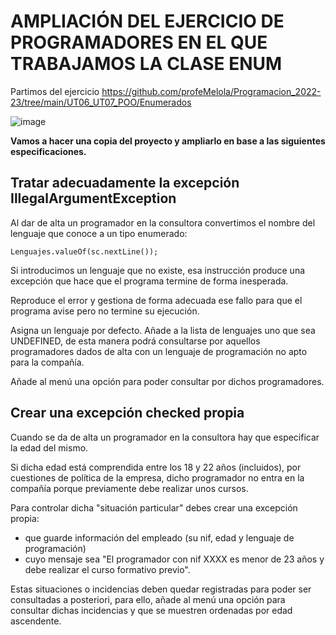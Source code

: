 # AMPLIACIÓN DEL EJERCICIO DE PROGRAMADORES EN EL QUE TRABAJAMOS LA CLASE ENUM

Partimos del ejercicio https://github.com/profeMelola/Programacion_2022-23/tree/main/UT06_UT07_POO/Enumerados

![image](https://user-images.githubusercontent.com/91023374/219032719-05533a03-de51-445a-950f-5840667ba012.png)

**Vamos a hacer una copia del proyecto y ampliarlo en base a las siguientes especificaciones.**

## Tratar adecuadamente la excepción IllegalArgumentException

Al dar de alta un programador en la consultora convertimos el nombre del lenguaje que conoce a un tipo enumerado:

```
Lenguajes.valueOf(sc.nextLine());
```

Si introducimos un lenguaje que no existe, esa instrucción produce una excepción que hace que el programa termine de forma inesperada.

Reproduce el error y gestiona de forma adecuada ese fallo para que el programa avise pero no termine su ejecución. 

Asigna un lenguaje por defecto. Añade a la lista de lenguajes uno que sea UNDEFINED, de esta manera podrá consultarse por aquellos programadores dados de alta con un lenguaje de programación no apto para la compañía.

Añade al menú una opción para poder consultar por dichos programadores.

## Crear una excepción checked propia

Cuando se da de alta un programador en la consultora hay que especificar la edad del mismo.

Si dicha edad está comprendida entre los 18 y 22 años (incluidos), por cuestiones de política de la empresa, dicho programador no entra en la compañía porque previamente debe realizar unos cursos.

Para controlar dicha "situación particular" debes crear una excepción propia:
- que guarde información del empleado (su nif, edad y lenguaje de programación) 
- cuyo mensaje sea "El programador con nif XXXX es menor de 23 años y debe realizar el curso formativo previo".

Estas situaciones o incidencias deben quedar registradas para poder ser consultadas a posteriori, para ello, añade al menú una opción para consultar dichas incidencias y que se muestren ordenadas por edad ascendente.
